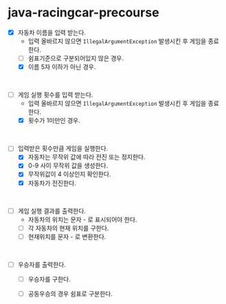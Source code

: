 # java-racingcar-precourse

- [x] 자동차 이름을 입력 받는다.
    - 입력 올바르지 않으면 `IllegalArgumentException` 발생시킨 후 게임을 종료한다.
    - [ ] 쉼표기준으로 구분되어있지 않은 경우.
    - [x] 이름 5자 이하가 아닌 경우.
<br>

- [ ] 게임 실행 횟수를 입력 받는다.
    - 입력 올바르지 않으면 `IllegalArgumentException` 발생시킨 후 게임을 종료한다.  
    - [x] 횟수가 1미만인 경우.
<br>

- [ ] 입력받은 횟수만큼 게임을 실행한다.
    - [x] 자동차는 무작위 값에 따라 전진 또는 정지한다.
    - [x] 0-9 사이 무작위 값을 생성한다.
    - [x] 무작위값이 4 이상인지 확인한다.
    - [x] 자동차가 전진한다.
<br>

- [ ] 게임 실행 결과를 출력한다.
    - 자동차의 위치는 문자 - 로 표시되어야 한다.
    - [ ] 각 자동차의 현재 위치를 구한다.
    - [ ] 현재위치를 문자 - 로 변환한다.  
<br>

- [ ] 우승자를 출력한다.
    - [ ] 우승자를 구한다.
    - [ ] 공동우승의 경우 쉼표로 구분한다.


